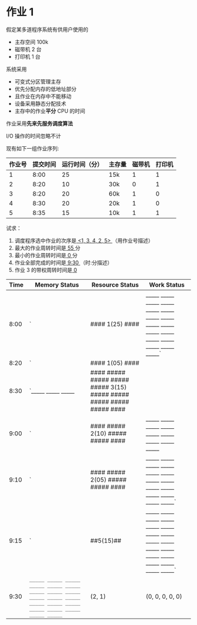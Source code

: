 # 作业 1

假定某多道程序系统有供用户使用的

-  主存空间 100k
-  磁带机 2 台
-  打印机 1 台

系统采用

-  可变式分区管理主存
-  优先分配内存的低地址部分
-  且作业在内存中不能移动
-  设备采用静态分配技术
-  主存中的作业**平分** CPU 的时间

作业采用**先来先服务调度算法**

I/O 操作的时间忽略不计

现有如下一组作业序列:

| 作业号 | 提交时间 | 运行时间（分） | 主存量 | 磁带机 | 打印机 |
| ------ | -------- | -------------- | ------ | ------ | ------ |
| 1      | 8:00     | 25             | 15k    | 1      | 1      |
| 2      | 8:20     | 10             | 30k    | 0      | 1      |
| 3      | 8:20     | 20             | 60k    | 1      | 0      |
| 4      | 8:30     | 20             | 20k    | 1      | 0      |
| 5      | 8:35     | 15             | 10k    | 1      | 1      |

试求：

1. 调度程序选中作业的次序是<u> \<1, 3, 4, 2, 5\> </u>（用作业号描述）
2. 最大的作业周转时间是<u> 55 </u>分
3. 最小的作业周转时间是<u> 0 </u>分
4. 作业全部完成的时间是<u> 9:30 </u>（时:分描述）
5. 作业 3 的带权周转时间是<u> 0 </u>

| Time | Memory Status                                                                                                             | Resource Status | Work Status     |
| ---- | ------------------------------------------------------------------------------------------------------------------------- | --------------- | --------------- |
| 8:00 | `|#### 1(25) ####| _____ _____ _____ _____ _____ _____ _____ _____ _____ _____ _____ _____ _____ _____ _____ _____ _____` | (1, 0)          | (1, 0, 0, 0, 0) |
| 8:20 | `|#### 1(05) ####| |#### ##### ##### ##### ##### 3(20) ##### ##### ##### ##### ##### ####| _____ _____ _____ _____ _____` | (0, 0)          | (1, 0, 1, 0, 0) |
| 8:30 | `_____ _____ _____ |#### ##### ##### ##### ##### 3(15) ##### ##### ##### ##### ##### ####| |#### 4(20) ##### ####| _____` | (0, 1)          | (0, 0, 1, 1, 0) |
| 9:00 | `|#### ##### 2(10) ##### ##### ####| _____ _____ _____ _____ _____ _____ _____ _____ _____ |#### 4(05) ##### ####| _____` | (1, 0)          | (0, 1, 0, 1, 0) |
| 9:10 | `|#### ##### 2(05) ##### ##### ####| _____ _____ _____ _____ _____ _____ _____ _____ _____ _____ _____ _____ _____ _____` | (2, 0)          | (0, 1, 0, 0, 0) |
| 9:15 | `|##5(15)##| _____ _____ _____ _____ _____ _____ _____ _____ _____ _____ _____ _____ _____ _____ _____ _____ _____ _____` | (1, 1)          | (0, 0, 0, 0, 1) |
| 9:30 | `_____ _____ _____ _____ _____ _____ _____ _____ _____ _____ _____ _____ _____ _____ _____ _____ _____ _____ _____ _____` | (2, 1)          | (0, 0, 0, 0, 0) |
